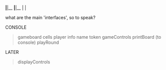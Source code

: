 __|__|__
__|__|__
  |  |

what are the main 'interfaces', so to speak?

CONSOLE
> gameboard
> cells
> player info
   > name
   > token
> gameControls
   > printBoard (to console)
   > playRound

LATER
> displayControls